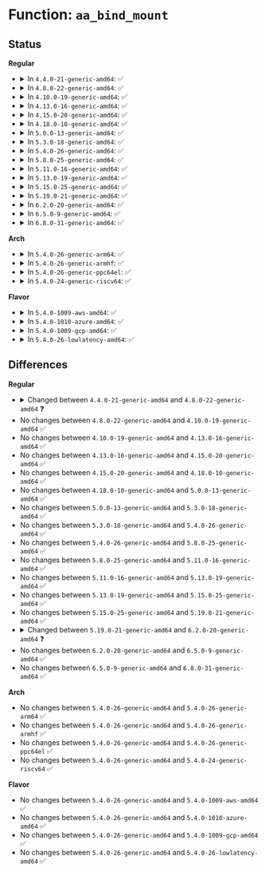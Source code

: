 # Function: <code>aa_bind_mount</code>

## Status
<b>Regular</b>
<ul>
<li>
<details>
<summary>In <code>4.4.0-21-generic-amd64</code>: ✅</summary>

```c
int aa_bind_mount(struct aa_label * label, struct path * path, const char * dev_name, long unsigned int flags)
```

```json
{
  "name": "aa_bind_mount",
  "collision_type": "Unique Global",
  "inline_type": "No",
  "funcs": [
    {
      "addr": 18446744071582576832,
      "name": "aa_bind_mount",
      "external": true,
      "loc": "security/apparmor/mount.c:377",
      "file": "security/apparmor/mount.c",
      "inline": "seen, unknown",
      "caller_inline": [],
      "caller_func": [
        "security/apparmor/lsm.c:apparmor_sb_mount"
      ]
    }
  ],
  "symbols": [
    {
      "addr": 18446744071582576832,
      "name": "aa_bind_mount",
      "section": ".text",
      "bind": "STB_GLOBAL",
      "size": 637
    }
  ]
}
```
</details>
</li>
<li>
<details>
<summary>In <code>4.8.0-22-generic-amd64</code>: ✅</summary>

```c
int aa_bind_mount(struct aa_label * label, const struct path * path, const char * dev_name, long unsigned int flags)
```

```json
{
  "name": "aa_bind_mount",
  "collision_type": "Unique Global",
  "inline_type": "No",
  "funcs": [
    {
      "addr": 18446744071582820352,
      "name": "aa_bind_mount",
      "external": true,
      "loc": "security/apparmor/mount.c:416",
      "file": "security/apparmor/mount.c",
      "inline": "seen, unknown",
      "caller_inline": [],
      "caller_func": [
        "security/apparmor/lsm.c:apparmor_sb_mount"
      ]
    }
  ],
  "symbols": [
    {
      "addr": 18446744071582820352,
      "name": "aa_bind_mount",
      "section": ".text",
      "bind": "STB_GLOBAL",
      "size": 382
    }
  ]
}
```
</details>
</li>
<li>
<details>
<summary>In <code>4.10.0-19-generic-amd64</code>: ✅</summary>

```c
int aa_bind_mount(struct aa_label * label, const struct path * path, const char * dev_name, long unsigned int flags)
```

```json
{
  "name": "aa_bind_mount",
  "collision_type": "Unique Global",
  "inline_type": "No",
  "funcs": [
    {
      "addr": 18446744071582916224,
      "name": "aa_bind_mount",
      "external": true,
      "loc": "security/apparmor/mount.c:417",
      "file": "security/apparmor/mount.c",
      "inline": "seen, unknown",
      "caller_inline": [],
      "caller_func": [
        "security/apparmor/lsm.c:apparmor_sb_mount"
      ]
    }
  ],
  "symbols": [
    {
      "addr": 18446744071582916224,
      "name": "aa_bind_mount",
      "section": ".text",
      "bind": "STB_GLOBAL",
      "size": 382
    }
  ]
}
```
</details>
</li>
<li>
<details>
<summary>In <code>4.13.0-16-generic-amd64</code>: ✅</summary>

```c
int aa_bind_mount(struct aa_label * label, const struct path * path, const char * dev_name, long unsigned int flags)
```

```json
{
  "name": "aa_bind_mount",
  "collision_type": "Unique Global",
  "inline_type": "No",
  "funcs": [
    {
      "addr": 18446744071582976016,
      "name": "aa_bind_mount",
      "external": true,
      "loc": "security/apparmor/mount.c:418",
      "file": "security/apparmor/mount.c",
      "inline": "seen, unknown",
      "caller_inline": [],
      "caller_func": [
        "security/apparmor/lsm.c:apparmor_sb_mount"
      ]
    }
  ],
  "symbols": [
    {
      "addr": 18446744071582976016,
      "name": "aa_bind_mount",
      "section": ".text",
      "bind": "STB_GLOBAL",
      "size": 290
    }
  ]
}
```
</details>
</li>
<li>
<details>
<summary>In <code>4.15.0-20-generic-amd64</code>: ✅</summary>

```c
int aa_bind_mount(struct aa_label * label, const struct path * path, const char * dev_name, long unsigned int flags)
```

```json
{
  "name": "aa_bind_mount",
  "collision_type": "Unique Global",
  "inline_type": "No",
  "funcs": [
    {
      "addr": 18446744071583139872,
      "name": "aa_bind_mount",
      "external": true,
      "loc": "security/apparmor/mount.c:423",
      "file": "security/apparmor/mount.c",
      "inline": "seen, unknown",
      "caller_inline": [],
      "caller_func": [
        "security/apparmor/lsm.c:apparmor_sb_mount"
      ]
    }
  ],
  "symbols": [
    {
      "addr": 18446744071583139872,
      "name": "aa_bind_mount",
      "section": ".text",
      "bind": "STB_GLOBAL",
      "size": 290
    }
  ]
}
```
</details>
</li>
<li>
<details>
<summary>In <code>4.18.0-10-generic-amd64</code>: ✅</summary>

```c
int aa_bind_mount(struct aa_label * label, const struct path * path, const char * dev_name, long unsigned int flags)
```

```json
{
  "name": "aa_bind_mount",
  "collision_type": "Unique Global",
  "inline_type": "No",
  "funcs": [
    {
      "addr": 18446744071583345824,
      "name": "aa_bind_mount",
      "external": true,
      "loc": "security/apparmor/mount.c:423",
      "file": "security/apparmor/mount.c",
      "inline": "seen, unknown",
      "caller_inline": [],
      "caller_func": [
        "security/apparmor/lsm.c:apparmor_sb_mount"
      ]
    }
  ],
  "symbols": [
    {
      "addr": 18446744071583345824,
      "name": "aa_bind_mount",
      "section": ".text",
      "bind": "STB_GLOBAL",
      "size": 279
    }
  ]
}
```
</details>
</li>
<li>
<details>
<summary>In <code>5.0.0-13-generic-amd64</code>: ✅</summary>

```c
int aa_bind_mount(struct aa_label * label, const struct path * path, const char * dev_name, long unsigned int flags)
```

```json
{
  "name": "aa_bind_mount",
  "collision_type": "Unique Global",
  "inline_type": "No",
  "funcs": [
    {
      "addr": 18446744071583464464,
      "name": "aa_bind_mount",
      "external": true,
      "loc": "security/apparmor/mount.c:424",
      "file": "security/apparmor/mount.c",
      "inline": "seen, unknown",
      "caller_inline": [],
      "caller_func": [
        "security/apparmor/lsm.c:apparmor_sb_mount"
      ]
    }
  ],
  "symbols": [
    {
      "addr": 18446744071583464464,
      "name": "aa_bind_mount",
      "section": ".text",
      "bind": "STB_GLOBAL",
      "size": 279
    }
  ]
}
```
</details>
</li>
<li>
<details>
<summary>In <code>5.3.0-18-generic-amd64</code>: ✅</summary>

```c
int aa_bind_mount(struct aa_label * label, const struct path * path, const char * dev_name, long unsigned int flags)
```

```json
{
  "name": "aa_bind_mount",
  "collision_type": "Unique Global",
  "inline_type": "No",
  "funcs": [
    {
      "addr": 18446744071583648832,
      "name": "aa_bind_mount",
      "external": true,
      "loc": "security/apparmor/mount.c:420",
      "file": "security/apparmor/mount.c",
      "inline": "seen, unknown",
      "caller_inline": [],
      "caller_func": [
        "security/apparmor/lsm.c:apparmor_sb_mount"
      ]
    }
  ],
  "symbols": [
    {
      "addr": 18446744071583648832,
      "name": "aa_bind_mount",
      "section": ".text",
      "bind": "STB_GLOBAL",
      "size": 286
    }
  ]
}
```
</details>
</li>
<li>
<details>
<summary>In <code>5.4.0-26-generic-amd64</code>: ✅</summary>

```c
int aa_bind_mount(struct aa_label * label, const struct path * path, const char * dev_name, long unsigned int flags)
```

```json
{
  "name": "aa_bind_mount",
  "collision_type": "Unique Global",
  "inline_type": "No",
  "funcs": [
    {
      "addr": 18446744071583755120,
      "name": "aa_bind_mount",
      "external": true,
      "loc": "security/apparmor/mount.c:420",
      "file": "security/apparmor/mount.c",
      "inline": "seen, unknown",
      "caller_inline": [],
      "caller_func": [
        "security/apparmor/lsm.c:apparmor_sb_mount"
      ]
    }
  ],
  "symbols": [
    {
      "addr": 18446744071583755120,
      "name": "aa_bind_mount",
      "section": ".text",
      "bind": "STB_GLOBAL",
      "size": 286
    }
  ]
}
```
</details>
</li>
<li>
<details>
<summary>In <code>5.8.0-25-generic-amd64</code>: ✅</summary>

```c
int aa_bind_mount(struct aa_label * label, const struct path * path, const char * dev_name, long unsigned int flags)
```

```json
{
  "name": "aa_bind_mount",
  "collision_type": "Unique Global",
  "inline_type": "No",
  "funcs": [
    {
      "addr": 18446744071584144816,
      "name": "aa_bind_mount",
      "external": true,
      "loc": "security/apparmor/mount.c:422",
      "file": "security/apparmor/mount.c",
      "inline": "seen, unknown",
      "caller_inline": [],
      "caller_func": [
        "security/apparmor/lsm.c:apparmor_sb_mount"
      ]
    }
  ],
  "symbols": [
    {
      "addr": 18446744071584144816,
      "name": "aa_bind_mount",
      "section": ".text",
      "bind": "STB_GLOBAL",
      "size": 320
    }
  ]
}
```
</details>
</li>
<li>
<details>
<summary>In <code>5.11.0-16-generic-amd64</code>: ✅</summary>

```c
int aa_bind_mount(struct aa_label * label, const struct path * path, const char * dev_name, long unsigned int flags)
```

```json
{
  "name": "aa_bind_mount",
  "collision_type": "Unique Global",
  "inline_type": "No",
  "funcs": [
    {
      "addr": 18446744071584263200,
      "name": "aa_bind_mount",
      "external": true,
      "loc": "security/apparmor/mount.c:422",
      "file": "security/apparmor/mount.c",
      "inline": "seen, unknown",
      "caller_inline": [],
      "caller_func": [
        "security/apparmor/lsm.c:apparmor_sb_mount"
      ]
    }
  ],
  "symbols": [
    {
      "addr": 18446744071584263200,
      "name": "aa_bind_mount",
      "section": ".text",
      "bind": "STB_GLOBAL",
      "size": 320
    }
  ]
}
```
</details>
</li>
<li>
<details>
<summary>In <code>5.13.0-19-generic-amd64</code>: ✅</summary>

```c
int aa_bind_mount(struct aa_label * label, const struct path * path, const char * dev_name, long unsigned int flags)
```

```json
{
  "name": "aa_bind_mount",
  "collision_type": "Unique Global",
  "inline_type": "No",
  "funcs": [
    {
      "addr": 18446744071584288304,
      "name": "aa_bind_mount",
      "external": true,
      "loc": "security/apparmor/mount.c:422",
      "file": "security/apparmor/mount.c",
      "inline": "seen, unknown",
      "caller_inline": [],
      "caller_func": [
        "security/apparmor/lsm.c:apparmor_sb_mount"
      ]
    }
  ],
  "symbols": [
    {
      "addr": 18446744071584288304,
      "name": "aa_bind_mount",
      "section": ".text",
      "bind": "STB_GLOBAL",
      "size": 320
    }
  ]
}
```
</details>
</li>
<li>
<details>
<summary>In <code>5.15.0-25-generic-amd64</code>: ✅</summary>

```c
int aa_bind_mount(struct aa_label * label, const struct path * path, const char * dev_name, long unsigned int flags)
```

```json
{
  "name": "aa_bind_mount",
  "collision_type": "Unique Global",
  "inline_type": "No",
  "funcs": [
    {
      "addr": 18446744071584674416,
      "name": "aa_bind_mount",
      "external": true,
      "loc": "security/apparmor/mount.c:422",
      "file": "security/apparmor/mount.c",
      "inline": "seen, unknown",
      "caller_inline": [],
      "caller_func": [
        "security/apparmor/lsm.c:apparmor_sb_mount"
      ]
    }
  ],
  "symbols": [
    {
      "addr": 18446744071584674416,
      "name": "aa_bind_mount",
      "section": ".text",
      "bind": "STB_GLOBAL",
      "size": 320
    }
  ]
}
```
</details>
</li>
<li>
<details>
<summary>In <code>5.19.0-21-generic-amd64</code>: ✅</summary>

```c
int aa_bind_mount(struct aa_label * label, const struct path * path, const char * dev_name, long unsigned int flags)
```

```json
{
  "name": "aa_bind_mount",
  "collision_type": "Unique Global",
  "inline_type": "No",
  "funcs": [
    {
      "addr": 18446744071585333952,
      "name": "aa_bind_mount",
      "external": true,
      "loc": "security/apparmor/mount.c:409",
      "file": "security/apparmor/mount.c",
      "inline": "seen, unknown",
      "caller_inline": [],
      "caller_func": [
        "security/apparmor/lsm.c:apparmor_sb_mount"
      ]
    }
  ],
  "symbols": [
    {
      "addr": 18446744071585333952,
      "name": "aa_bind_mount",
      "section": ".text",
      "bind": "STB_GLOBAL",
      "size": 352
    }
  ]
}
```
</details>
</li>
<li>
<details>
<summary>In <code>6.2.0-20-generic-amd64</code>: ✅</summary>

```c
int aa_bind_mount(const struct cred * subj_cred, struct aa_label * label, const struct path * path, const char * dev_name, long unsigned int flags)
```

```json
{
  "name": "aa_bind_mount",
  "collision_type": "Unique Global",
  "inline_type": "No",
  "funcs": [
    {
      "addr": 18446744071586074480,
      "name": "aa_bind_mount",
      "external": true,
      "loc": "security/apparmor/mount.c:420",
      "file": "security/apparmor/mount.c",
      "inline": "seen, unknown",
      "caller_inline": [],
      "caller_func": [
        "security/apparmor/lsm.c:apparmor_sb_mount"
      ]
    }
  ],
  "symbols": [
    {
      "addr": 18446744071586074480,
      "name": "aa_bind_mount",
      "section": ".text",
      "bind": "STB_GLOBAL",
      "size": 359
    }
  ]
}
```
</details>
</li>
<li>
<details>
<summary>In <code>6.5.0-9-generic-amd64</code>: ✅</summary>

```c
int aa_bind_mount(const struct cred * subj_cred, struct aa_label * label, const struct path * path, const char * dev_name, long unsigned int flags)
```

```json
{
  "name": "aa_bind_mount",
  "collision_type": "Unique Global",
  "inline_type": "No",
  "funcs": [
    {
      "addr": 18446744071586309600,
      "name": "aa_bind_mount",
      "external": true,
      "loc": "security/apparmor/mount.c:420",
      "file": "security/apparmor/mount.c",
      "inline": "seen, unknown",
      "caller_inline": [],
      "caller_func": [
        "security/apparmor/lsm.c:apparmor_sb_mount"
      ]
    }
  ],
  "symbols": [
    {
      "addr": 18446744071586309600,
      "name": "aa_bind_mount",
      "section": ".text",
      "bind": "STB_GLOBAL",
      "size": 359
    }
  ]
}
```
</details>
</li>
<li>
<details>
<summary>In <code>6.8.0-31-generic-amd64</code>: ✅</summary>

```c
int aa_bind_mount(const struct cred * subj_cred, struct aa_label * label, const struct path * path, const char * dev_name, long unsigned int flags)
```

```json
{
  "name": "aa_bind_mount",
  "collision_type": "Unique Global",
  "inline_type": "No",
  "funcs": [
    {
      "addr": 18446744071586566144,
      "name": "aa_bind_mount",
      "external": true,
      "loc": "security/apparmor/mount.c:420",
      "file": "security/apparmor/mount.c",
      "inline": "seen, unknown",
      "caller_inline": [],
      "caller_func": [
        "security/apparmor/lsm.c:apparmor_sb_mount"
      ]
    }
  ],
  "symbols": [
    {
      "addr": 18446744071586566144,
      "name": "aa_bind_mount",
      "section": ".text",
      "bind": "STB_GLOBAL",
      "size": 359
    }
  ]
}
```
</details>
</li>
</ul>
<b>Arch</b>
<ul>
<li>
<details>
<summary>In <code>5.4.0-26-generic-arm64</code>: ✅</summary>

```c
int aa_bind_mount(struct aa_label * label, const struct path * path, const char * dev_name, long unsigned int flags)
```

```json
{
  "name": "aa_bind_mount",
  "collision_type": "Unique Global",
  "inline_type": "No",
  "funcs": [
    {
      "addr": 18446603336495555152,
      "name": "aa_bind_mount",
      "external": true,
      "loc": "security/apparmor/mount.c:420",
      "file": "security/apparmor/mount.c",
      "inline": "seen, unknown",
      "caller_inline": [],
      "caller_func": [
        "security/apparmor/lsm.c:apparmor_sb_mount"
      ]
    }
  ],
  "symbols": [
    {
      "addr": 18446603336495555152,
      "name": "aa_bind_mount",
      "section": ".text",
      "bind": "STB_GLOBAL",
      "size": 316
    }
  ]
}
```
</details>
</li>
<li>
<details>
<summary>In <code>5.4.0-26-generic-armhf</code>: ✅</summary>

```c
int aa_bind_mount(struct aa_label * label, const struct path * path, const char * dev_name, long unsigned int flags)
```

```json
{
  "name": "aa_bind_mount",
  "collision_type": "Unique Global",
  "inline_type": "No",
  "funcs": [
    {
      "addr": 3228918264,
      "name": "aa_bind_mount",
      "external": true,
      "loc": "security/apparmor/mount.c:420",
      "file": "security/apparmor/mount.c",
      "inline": "seen, unknown",
      "caller_inline": [],
      "caller_func": [
        "security/apparmor/lsm.c:apparmor_sb_mount"
      ]
    }
  ],
  "symbols": [
    {
      "addr": 3228918264,
      "name": "aa_bind_mount",
      "section": ".text",
      "bind": "STB_GLOBAL",
      "size": 324
    }
  ]
}
```
</details>
</li>
<li>
<details>
<summary>In <code>5.4.0-26-generic-ppc64el</code>: ✅</summary>

```c
int aa_bind_mount(struct aa_label * label, const struct path * path, const char * dev_name, long unsigned int flags)
```

```json
{
  "name": "aa_bind_mount",
  "collision_type": "Unique Global",
  "inline_type": "No",
  "funcs": [
    {
      "addr": 13835058055289644288,
      "name": "aa_bind_mount",
      "external": true,
      "loc": "security/apparmor/mount.c:420",
      "file": "security/apparmor/mount.c",
      "inline": "seen, unknown",
      "caller_inline": [],
      "caller_func": [
        "security/apparmor/lsm.c:apparmor_sb_mount"
      ]
    }
  ],
  "symbols": [
    {
      "addr": 13835058055289644288,
      "name": "aa_bind_mount",
      "section": ".text",
      "bind": "STB_GLOBAL",
      "size": 468
    }
  ]
}
```
</details>
</li>
<li>
<details>
<summary>In <code>5.4.0-24-generic-riscv64</code>: ✅</summary>

```c
int aa_bind_mount(struct aa_label * label, const struct path * path, const char * dev_name, long unsigned int flags)
```

```json
{
  "name": "aa_bind_mount",
  "collision_type": "Unique Global",
  "inline_type": "No",
  "funcs": [
    {
      "addr": 18446743936274726272,
      "name": "aa_bind_mount",
      "external": true,
      "loc": "security/apparmor/mount.c:420",
      "file": "security/apparmor/mount.c",
      "inline": "seen, unknown",
      "caller_inline": [],
      "caller_func": [
        "security/apparmor/lsm.c:apparmor_sb_mount"
      ]
    }
  ],
  "symbols": [
    {
      "addr": 18446743936274726272,
      "name": "aa_bind_mount",
      "section": ".text",
      "bind": "STB_GLOBAL",
      "size": 240
    }
  ]
}
```
</details>
</li>
</ul>
<b>Flavor</b>
<ul>
<li>
<details>
<summary>In <code>5.4.0-1009-aws-amd64</code>: ✅</summary>

```c
int aa_bind_mount(struct aa_label * label, const struct path * path, const char * dev_name, long unsigned int flags)
```

```json
{
  "name": "aa_bind_mount",
  "collision_type": "Unique Global",
  "inline_type": "No",
  "funcs": [
    {
      "addr": 18446744071583723856,
      "name": "aa_bind_mount",
      "external": true,
      "loc": "security/apparmor/mount.c:420",
      "file": "security/apparmor/mount.c",
      "inline": "seen, unknown",
      "caller_inline": [],
      "caller_func": [
        "security/apparmor/lsm.c:apparmor_sb_mount"
      ]
    }
  ],
  "symbols": [
    {
      "addr": 18446744071583723856,
      "name": "aa_bind_mount",
      "section": ".text",
      "bind": "STB_GLOBAL",
      "size": 286
    }
  ]
}
```
</details>
</li>
<li>
<details>
<summary>In <code>5.4.0-1010-azure-amd64</code>: ✅</summary>

```c
int aa_bind_mount(struct aa_label * label, const struct path * path, const char * dev_name, long unsigned int flags)
```

```json
{
  "name": "aa_bind_mount",
  "collision_type": "Unique Global",
  "inline_type": "No",
  "funcs": [
    {
      "addr": 18446744071583660912,
      "name": "aa_bind_mount",
      "external": true,
      "loc": "security/apparmor/mount.c:420",
      "file": "security/apparmor/mount.c",
      "inline": "seen, unknown",
      "caller_inline": [],
      "caller_func": [
        "security/apparmor/lsm.c:apparmor_sb_mount"
      ]
    }
  ],
  "symbols": [
    {
      "addr": 18446744071583660912,
      "name": "aa_bind_mount",
      "section": ".text",
      "bind": "STB_GLOBAL",
      "size": 286
    }
  ]
}
```
</details>
</li>
<li>
<details>
<summary>In <code>5.4.0-1009-gcp-amd64</code>: ✅</summary>

```c
int aa_bind_mount(struct aa_label * label, const struct path * path, const char * dev_name, long unsigned int flags)
```

```json
{
  "name": "aa_bind_mount",
  "collision_type": "Unique Global",
  "inline_type": "No",
  "funcs": [
    {
      "addr": 18446744071583707632,
      "name": "aa_bind_mount",
      "external": true,
      "loc": "security/apparmor/mount.c:420",
      "file": "security/apparmor/mount.c",
      "inline": "seen, unknown",
      "caller_inline": [],
      "caller_func": [
        "security/apparmor/lsm.c:apparmor_sb_mount"
      ]
    }
  ],
  "symbols": [
    {
      "addr": 18446744071583707632,
      "name": "aa_bind_mount",
      "section": ".text",
      "bind": "STB_GLOBAL",
      "size": 286
    }
  ]
}
```
</details>
</li>
<li>
<details>
<summary>In <code>5.4.0-26-lowlatency-amd64</code>: ✅</summary>

```c
int aa_bind_mount(struct aa_label * label, const struct path * path, const char * dev_name, long unsigned int flags)
```

```json
{
  "name": "aa_bind_mount",
  "collision_type": "Unique Global",
  "inline_type": "No",
  "funcs": [
    {
      "addr": 18446744071583807952,
      "name": "aa_bind_mount",
      "external": true,
      "loc": "security/apparmor/mount.c:420",
      "file": "security/apparmor/mount.c",
      "inline": "seen, unknown",
      "caller_inline": [],
      "caller_func": [
        "security/apparmor/lsm.c:apparmor_sb_mount"
      ]
    }
  ],
  "symbols": [
    {
      "addr": 18446744071583807952,
      "name": "aa_bind_mount",
      "section": ".text",
      "bind": "STB_GLOBAL",
      "size": 309
    }
  ]
}
```
</details>
</li>
</ul>

## Differences
<b>Regular</b>
<ul>
<li>
<details>
<summary>Changed between <code>4.4.0-21-generic-amd64</code> and <code>4.8.0-22-generic-amd64</code> ❓</summary>
<ul>
<li>
<b>Param type changed. </b>
<code>struct path * path</code> ➡️ <code>const struct path * path</code>
</li>
</ul>
</details>
</li>
<li>
No changes between <code>4.8.0-22-generic-amd64</code> and <code>4.10.0-19-generic-amd64</code> ✅
</li>
<li>
No changes between <code>4.10.0-19-generic-amd64</code> and <code>4.13.0-16-generic-amd64</code> ✅
</li>
<li>
No changes between <code>4.13.0-16-generic-amd64</code> and <code>4.15.0-20-generic-amd64</code> ✅
</li>
<li>
No changes between <code>4.15.0-20-generic-amd64</code> and <code>4.18.0-10-generic-amd64</code> ✅
</li>
<li>
No changes between <code>4.18.0-10-generic-amd64</code> and <code>5.0.0-13-generic-amd64</code> ✅
</li>
<li>
No changes between <code>5.0.0-13-generic-amd64</code> and <code>5.3.0-18-generic-amd64</code> ✅
</li>
<li>
No changes between <code>5.3.0-18-generic-amd64</code> and <code>5.4.0-26-generic-amd64</code> ✅
</li>
<li>
No changes between <code>5.4.0-26-generic-amd64</code> and <code>5.8.0-25-generic-amd64</code> ✅
</li>
<li>
No changes between <code>5.8.0-25-generic-amd64</code> and <code>5.11.0-16-generic-amd64</code> ✅
</li>
<li>
No changes between <code>5.11.0-16-generic-amd64</code> and <code>5.13.0-19-generic-amd64</code> ✅
</li>
<li>
No changes between <code>5.13.0-19-generic-amd64</code> and <code>5.15.0-25-generic-amd64</code> ✅
</li>
<li>
No changes between <code>5.15.0-25-generic-amd64</code> and <code>5.19.0-21-generic-amd64</code> ✅
</li>
<li>
<details>
<summary>Changed between <code>5.19.0-21-generic-amd64</code> and <code>6.2.0-20-generic-amd64</code> ❓</summary>
<ul>
<li>
<b>Param added. </b>
<code>const struct cred * subj_cred</code>
</li>
<li>
<b>Param reordered. </b>
<code>label, path, dev_name, flags</code> ➡️ <code>subj_cred, label, path, dev_name, flags</code>
</li>
</ul>
</details>
</li>
<li>
No changes between <code>6.2.0-20-generic-amd64</code> and <code>6.5.0-9-generic-amd64</code> ✅
</li>
<li>
No changes between <code>6.5.0-9-generic-amd64</code> and <code>6.8.0-31-generic-amd64</code> ✅
</li>
</ul>
<b>Arch</b>
<ul>
<li>
No changes between <code>5.4.0-26-generic-amd64</code> and <code>5.4.0-26-generic-arm64</code> ✅
</li>
<li>
No changes between <code>5.4.0-26-generic-amd64</code> and <code>5.4.0-26-generic-armhf</code> ✅
</li>
<li>
No changes between <code>5.4.0-26-generic-amd64</code> and <code>5.4.0-26-generic-ppc64el</code> ✅
</li>
<li>
No changes between <code>5.4.0-26-generic-amd64</code> and <code>5.4.0-24-generic-riscv64</code> ✅
</li>
</ul>
<b>Flavor</b>
<ul>
<li>
No changes between <code>5.4.0-26-generic-amd64</code> and <code>5.4.0-1009-aws-amd64</code> ✅
</li>
<li>
No changes between <code>5.4.0-26-generic-amd64</code> and <code>5.4.0-1010-azure-amd64</code> ✅
</li>
<li>
No changes between <code>5.4.0-26-generic-amd64</code> and <code>5.4.0-1009-gcp-amd64</code> ✅
</li>
<li>
No changes between <code>5.4.0-26-generic-amd64</code> and <code>5.4.0-26-lowlatency-amd64</code> ✅
</li>
</ul>
